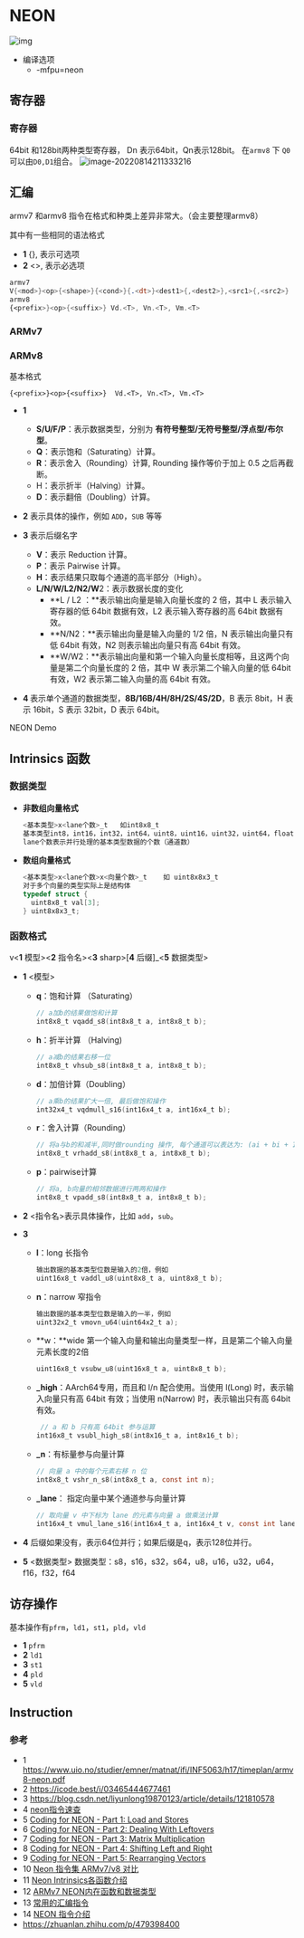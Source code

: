 
# NEON

![img](https://community.arm.com/cfs-file/__key/communityserver-blogs-components-weblogfiles/00-00-00-21-42/Arm-architecture-diagram.jpg)

- 编译选项
  - -mfpu=neon


## 寄存器

### 寄存器

64bit 和128bit两种类型寄存器， Dn 表示64bit，Qn表示128bit。 在`armv8` 下 `Q0`可以由`D0,D1`组合。
    ![image-20220814211333216](image-20220814211333216.png)

## 汇编

armv7 和armv8 指令在格式和种类上差异非常大。（会主要整理armv8）

其中有一些相同的语法格式 

-  **1** {}, 表示可选项
-  **2** <>, 表示必选项

```nasm
armv7
V{<mod>}<op>{<shape>}{<cond>}{.<dt>}<dest1>{,<dest2>},<src1>{,<src2>}
armv8
{<prefix>}<op>{<suffix>} Vd.<T>, Vn.<T>, Vm.<T>
```

### ARMv7



### ARMv8

基本格式

```
{<prefix>}<op>{<suffix>}  Vd.<T>, Vn.<T>, Vm.<T>
```
- **1 <prefix>**

    - **S/U/F/P**：表示数据类型，分别为 **有符号整型/无符号整型/浮点型/布尔型**。
    - **Q**：表示饱和（Saturating）计算。
    - **R**：表示舍入（Rounding）计算, Rounding 操作等价于加上 0.5 之后再截断。
    - H：表示折半（Halving）计算。
    - **D**：表示翻倍（Doubling）计算。
    
- **2<op>** 表示具体的操作，例如 `ADD`，`SUB` 等等

- **3 <suffix>** 表示后缀名字

    - **V**：表示 Reduction 计算。
    - **P**：表示 Pairwise 计算。
    - **H**：表示结果只取每个通道的高半部分（High）。
    - **L/N/W/L2/N2/W**2：表示数据长度的变化
      - **L / L2 ：**表示输出向量是输入向量长度的 2 倍，其中 L 表示输入寄存器的低 64bit 数据有效，L2 表示输入寄存器的高 64bit 数据有效。
      - **N/N2：**表示输出向量是输入向量的 1/2 倍，N 表示输出向量只有低 64bit 有效，N2 则表示输出向量只有高 64bit 有效。
      - **W/W2：**表示输出向量和第一个输入向量长度相等，且这两个向量是第二个向量长度的 2 倍，其中 W 表示第二个输入向量的低 64bit 有效，W2 表示第二输入向量的高 64bit 有效。
    
- **4 <T>** 表示单个通道的数据类型，**8B/16B/4H/8H/2S/4S/2D**，B 表示 8bit，H 表示 16bit，S 表示 32bit，D 表示 64bit。


NEON Demo

## Intrinsics 函数

### 数据类型

  - **非数组向量格式**

    ```c
    <基本类型>x<lane个数>_t   如int8x8_t
    基本类型int8，int16，int32，int64，uint8，uint16，uint32，uint64，float16，float32
    lane个数表示并行处理的基本类型数据的个数（通道数）
    ```

  - **数组向量格式**
    
      ```c
      <基本类型>x<lane个数>x<向量个数>_t    如 uint8x8x3_t
      对于多个向量的类型实际上是结构体
      typedef struct {
        uint8x8_t val[3];
      } uint8x8x3_t;
      ```

### 函数格式

  v<**1** 模型><**2** 指令名><**3** sharp>[**4** 后缀]_<**5** 数据类型>

  - **1** <模型>

    - **q**：饱和计算 （Saturating）

      ```c
      // a加b的结果做饱和计算
      int8x8_t vqadd_s8(int8x8_t a, int8x8_t b);
      ```

    - **h**：折半计算 （Halving)

      ```c
      // a减b的结果右移一位
      int8x8_t vhsub_s8(int8x8_t a, int8x8_t b);
      ```

    - **d**：加倍计算（Doubling）

      ```c
      // a乘b的结果扩大一倍, 最后做饱和操作
      int32x4_t vqdmull_s16(int16x4_t a, int16x4_t b);
      ```

    - **r**：舍入计算（Rounding）

      ```c
      // 将a与b的和减半,同时做rounding 操作, 每个通道可以表达为: (ai + bi + 1) >> 1
      int8x8_t vrhadd_s8(int8x8_t a, int8x8_t b);
      ```

    - **p**：pairwise计算

      ```c
      // 将a, b向量的相邻数据进行两两和操作
      int8x8_t vpadd_s8(int8x8_t a, int8x8_t b);
      ```

  - **2** <指令名>表示具体操作，比如 `add`，`sub`。

  - **3** <sharp>

    - **l**：long 长指令

      ```c
      输出数据的基本类型位数是输入的2倍，例如
      uint16x8_t vaddl_u8(uint8x8_t a, uint8x8_t b);
      ```

    - **n**：narrow 窄指令

      ```c
      输出数据的基本类型位数是输入的一半，例如
      uint32x2_t vmovn_u64(uint64x2_t a);
      ```

    - **w：**wide 第一个输入向量和输出向量类型一样，且是第二个输入向量元素长度的2倍

      ```c
      uint16x8_t vsubw_u8(uint16x8_t a, uint8x8_t b);
      ```

    - **_high**：AArch64专用，而且和 l/n 配合使用。当使用 l(Long) 时，表示输入向量只有高 64bit 有效；当使用 n(Narrow) 时，表示输出只有高 64bit 有效。

      ```c
       // a 和 b 只有高 64bit 参与运算
      int16x8_t vsubl_high_s8(int8x16_t a, int8x16_t b);
      ```

    - **_n**：有标量参与向量计算

      ```c
      // 向量 a 中的每个元素右移 n 位
      int8x8_t vshr_n_s8(int8x8_t a, const int n);
      ```

    - **_lane**： 指定向量中某个通道参与向量计算

      ```c
      // 取向量 v 中下标为 lane 的元素与向量 a 做乘法计算
      int16x4_t vmul_lane_s16(int16x4_t a, int16x4_t v, const int lane);
      ```


  - **4** 后缀如果没有，表示64位并行；如果后缀是q，表示128位并行。

- **5** <数据类型> 数据类型：s8，s16，s32，s64，u8，u16，u32，u64，f16，f32，f64

## 访存操作

​	基本操作有`pfrm`，`ld1`，`st1`，`pld`，`vld`

- **1** `pfrm`
- **2** `ld1`
- **3** `st1`
- **4** `pld`
- **5** `vld`

## Instruction



### 参考

- 1 https://www.uio.no/studier/emner/matnat/ifi/INF5063/h17/timeplan/armv8-neon.pdf
- 2 https://icode.best/i/03465444677461
- 3 https://blog.csdn.net/liyunlong19870123/article/details/121810578
- 4 [neon指令速查](https://blog.csdn.net/billbliss/article/details/78924636)
- 5 [Coding for NEON - Part 1: Load and Stores](https://community.arm.com/processors/b/blog/posts/coding-for-neon---part-1-load-and-stores)
- 6 [Coding for NEON - Part 2: Dealing With Leftovers](https://community.arm.com/processors/b/blog/posts/coding-for-neon---part-2-dealing-with-leftovers)
- 7 [Coding for NEON - Part 3: Matrix Multiplication](https://community.arm.com/processors/b/blog/posts/coding-for-neon---part-3-matrix-multiplication)
- 8 [Coding for NEON - Part 4: Shifting Left and Right](https://community.arm.com/processors/b/blog/posts/coding-for-neon---part-4-shifting-left-and-right)
- 9 [Coding for NEON - Part 5: Rearranging Vectors](https://community.arm.com/processors/b/blog/posts/coding-for-neon---part-5-rearranging-vectors)
- 10 [Neon 指令集 ARMv7/v8 对比](https://blog.csdn.net/zsc09_leaf/article/details/45825015)
- 11 [Neon Intrinsics各函数介绍](https://blog.csdn.net/fengbingchun/article/details/38085781)
- 12 [ARMv7 NEON内在函数和数据类型](https://blog.csdn.net/waterhawk/article/details/83932098)
- 13  [常用的汇编指令](https://jzwdsb.github.io/2018/07/neon_frequently_use/)
- 14 [NEON 指令介绍](https://zhuanlan.zhihu.com/p/441686632)
- https://zhuanlan.zhihu.com/p/479398400



